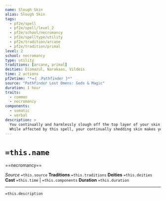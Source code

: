 ```yaml
---
name: Slough Skin
alias: Slough Skin
tags:
  - pf2e/spell
  - pf2e/spell/level_2
  - pf2e/school/necromancy
  - pf2e/spelltype/utility
  - pf2e/tradition/arcane
  - pf2e/tradition/primal
level: 2
school: necromancy
type: utility
traditions: [arcane, primal]
deities: Diomazul, Narakaas, Vildeis
time: 2 actions
pf2etime: "*⬺{ .Pathfinder }*"
source: "Pathfinder Lost Omens: Gods & Magic"
duration: 1 hour
traits:
  - common
  - necromancy
components:
  - somatic
  - verbal
description: >
  You continually and harmlessly slough off the top layer of your skin while new skin regenerates immediately, quickly moving damaging substances away from your body. The flat check to remove [[Persistent Damage]] from effects that coat your skin (such as most persistent acid damage) is reduced to 5, and you gain a +2 status bonus to your initial save against contact poison (but not to further saves, since by that point, the toxin has already entered your system). If you're suffering from an effect other than Persistent Damage that depends on continuous contact with your skin, if that effect allows a saving throw, you receive a new saving throw against that effect at the end of each turn when you attempt your flat checks against Persistent Damage, and you also receive a +2 status bonus to those saving throws.
  While affected by this spell, your continually shedding skin makes you much easier to Track. Anyone Tracking you gains a +2 circumstance bonus to do so, and you cannot Hide Your Tracks.
---
```

# `=this.name`
==necromancy==

*Source* `=this.source`
**Traditions** `=this.traditions`
**Deities** `=this.deities`
**Cast** `=this.time` | `=this.components`
**Duration** `=this.duration`

***
`=this.description`